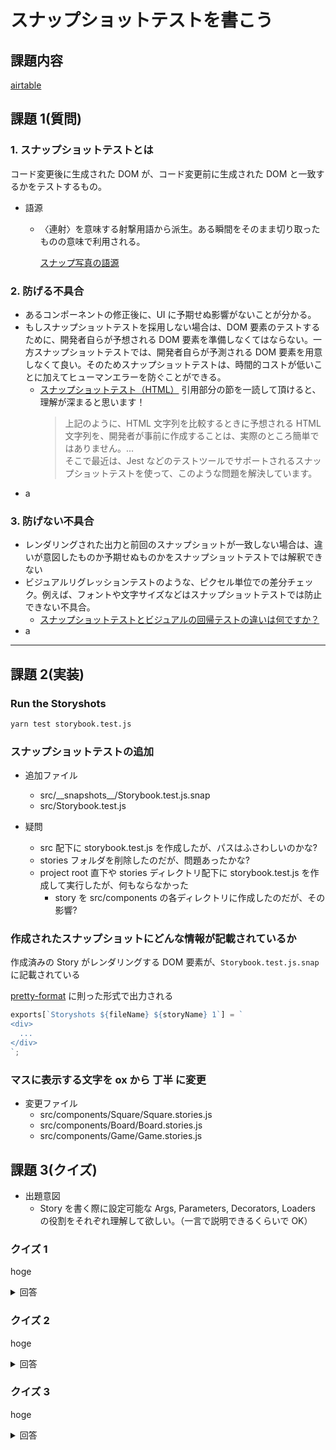 # スナップショットテストを書こう

## 課題内容

[airtable](https://airtable.com/tblTnXBXFOYJ0J7lZ/viwyi8muFtWUlhNKG/rectcDfNScG68h7Ys?blocks=hide)

## 課題 1(質問)

### 1. スナップショットテストとは

コード変更後に生成された DOM が、コード変更前に生成された DOM と一致するかをテストするもの。

- 語源

  - 〈連射〉を意味する射撃用語から派生。ある瞬間をそのまま切り取ったものの意味で利用される。

    [スナップ写真の語源](https://kotobank.jp/word/%E3%82%B9%E3%83%8A%E3%83%83%E3%83%97%E3%82%B7%E3%83%A7%E3%83%83%E3%83%88-4975#:~:text=%E3%80%90%E3%82%B9%E3%83%8A%E3%83%83%E3%83%97%E5%86%99%E7%9C%9F%E3%80%91%E3%82%88%E3%82%8A,%E7%94%A8%E8%AA%9E%E3%81%AE%E5%A7%8B%E3%81%BE%E3%82%8A%E3%81%A8%E3%81%84%E3%82%8F%E3%82%8C%E3%82%8B%E3%80%82)

### 2. 防げる不具合

- あるコンポーネントの修正後に、UI に予期せぬ影響がないことが分かる。
- もしスナップショットテストを採用しない場合は、DOM 要素のテストするために、開発者自らが予想される DOM 要素を準備しなくてはならない。一方スナップショットテストでは、開発者自らが予測される DOM 要素を用意しなくて良い。そのためスナップショットテストは、時間的コストが低いことに加えてヒューマンエラーを防ぐことができる。
  - [スナップショットテスト（HTML）](https://meetup-jp.toast.com/1550) 引用部分の節を一読して頂けると、理解が深まると思います！
    > 上記のように、HTML 文字列を比較するときに予想される HTML 文字列を、開発者が事前に作成することは、実際のところ簡単ではありません。... <br>
    > そこで最近は、Jest などのテストツールでサポートされるスナップショットテストを使って、このような問題を解決しています。
- a

### 3. 防げない不具合

- レンダリングされた出力と前回のスナップショットが一致しない場合は、違いが意図したものか予期せぬものかをスナップショットテストでは解釈できない
- ビジュアルリグレッションテストのような、ピクセル単位での差分チェック。例えば、フォントや文字サイズなどはスナップショットテストでは防止できない不具合。
  - [スナップショットテストとビジュアルの回帰テストの違いは何ですか？](https://jestjs.io/docs/ja/snapshot-testing#%E3%82%B9%E3%83%8A%E3%83%83%E3%83%97%E3%82%B7%E3%83%A7%E3%83%83%E3%83%88%E3%83%86%E3%82%B9%E3%83%88%E3%81%A8%E3%83%93%E3%82%B8%E3%83%A5%E3%82%A2%E3%83%AB%E3%81%AE%E5%9B%9E%E5%B8%B0%E3%83%86%E3%82%B9%E3%83%88%E3%81%AE%E9%81%95%E3%81%84%E3%81%AF%E4%BD%95%E3%81%A7%E3%81%99%E3%81%8B%EF%BC%9F)
- a

---

## 課題 2(実装)

### Run the Storyshots

```bash
yarn test storybook.test.js
```

### スナップショットテストの追加

- 追加ファイル

  - src/\_\_snapshots\_\_/Storybook.test.js.snap
  - src/Storybook.test.js

- 疑問
  - src 配下に storybook.test.js を作成したが、パスはふさわしいのかな?
  - stories フォルダを削除したのだが、問題あったかな?
  - project root 直下や stories ディレクトリ配下に storybook.test.js を作成して実行したが、何もならなかった
    - story を src/components の各ディレクトリに作成したのだが、その影響?

### 作成されたスナップショットにどんな情報が記載されているか

作成済みの Story がレンダリングする DOM 要素が、`Storybook.test.js.snap`に記載されている

[pretty-format](https://github.com/facebook/jest/tree/master/packages/pretty-format) に則った形式で出力される

```js
exports[`Storyshots ${fileName} ${storyName} 1`] = `
<div>
  ...
</div>
`;
```

### マスに表示する文字を ox から 丁半 に変更

- 変更ファイル
  - src/components/Square/Square.stories.js
  - src/components/Board/Board.stories.js
  - src/components/Game/Game.stories.js

## 課題 3(クイズ)

- 出題意図
  - Story を書く際に設定可能な Args, Parameters, Decorators, Loaders の役割をそれぞれ理解して欲しい。（一言で説明できるくらいで OK）

### クイズ 1

hoge

<details><summary>回答</summary><div>

- hoge

</div></details>

### クイズ 2

hoge

<details><summary>回答</summary><div>

- hoge

</div></details>

### クイズ 3

hoge

<details><summary>回答</summary><div>

- hoge

</div></details>
